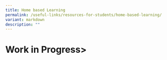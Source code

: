 ```yaml
---
title: Home based Learning
permalink: /useful-links/resources-for-students/home-based-learning/
variant: markdown
description: ""
---
```

<h1>Work in Progress&gt;</h1>